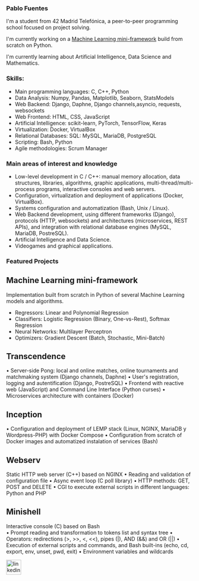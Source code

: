 ### Pablo Fuentes

I'm a student from 42 Madrid Telefónica, a peer-to-peer programming school focused on project solving.

I'm currently working on a [Machine Learning mini-framework](https://github.com/PabloFuentes97/Machine-Learning-framework) build from scratch on Python.

I'm currently learning about Artificial Intelligence, Data Science and Mathematics.

### Skills:

-	Main programming languages: C, C++, Python
-	Data Analysis: Numpy, Pandas, Matplotlib, Seaborn, StatsModels
-	Web Backend: Django, Daphne, Django channels,asyncio, requests, websockets
-	Web Frontend: HTML, CSS, JavaScript
-	Artificial Intelligence: scikit-learn, PyTorch, TensorFlow, Keras
-	Virtualization: Docker, VirtualBox
-	Relational Databases: SQL: MySQL, MariaDB, PostgreSQL
-	Scripting: Bash, Python
-	Agile methodologies: Scrum Manager

### Main areas of interest and knowledge

- Low-level development in C / C++: manual memory allocation, data structures, libraries, algorithms, graphic applications, multi-thread/multi-process programs, interactive consoles and web servers.
- Configuration, virtualization and deployment of applications (Docker, VirtualBox).
- Systems configuration and automatization (Bash, Unix / Linux).
- Web Backend development, using different frameworks (Django), protocols (HTTP, websockets) and architectures (microservices, REST APIs), and integration with relational database engines (MySQL, MariaDB, PostreSQL).
- Artificial Intelligence and Data Science.
- Videogames and graphical applications.


### Featured Projects

## Machine Learning mini-framework
Implementation built from scratch in Python of several Machine Learning models and algorithms.
-	Regressors: Linear and Polynomial Regression
-	Classifiers: Logistic Regression (Binary, One-vs-Rest), Softmax Regression
-	Neural Networks: Multilayer Perceptron
-	Optimizers: Gradient Descent (Batch, Stochastic, Mini-Batch)

## Transcendence
•	Server-side Pong: local and online matches, online tournaments and matchmaking system (Django channels, Daphne)
•	User's registration, logging and autentification (Django, PostreSQL)
•	Frontend with reactive web (JavaScript) and Command Line Interface (Python curses)
•	Microservices architecture with containers (Docker)
						           	            		      
## Inception
•	Configuration and deployment of LEMP stack (Linux, NGINX, MariaDB y Wordpress-PHP) with Docker Compose
•	Configuration from scratch of Docker images and automatized instalation of services (Bash)

## Webserv
Static HTTP web server (C++) based on NGINX
•	Reading and validation of configuration file
•	Async event loop (C poll library)
•	HTTP methods: GET, POST and DELETE
•	CGI to execute external scripts in different languages: Python and PHP

## Minishell
Interactive console (C) based on Bash				      		
•	Prompt reading and transformation to tokens list and syntax tree
•	Operators: redirections (>, >>, <, <<), pipes (|), AND (&&) and OR (||)
•	Execution of external scripts and commands, and Bash built-ins (echo, cd, export, env, unset, pwd, exit)
•	Environment variables and wildcards


[<img src='https://cdn.jsdelivr.net/npm/simple-icons@3.0.1/icons/linkedin.svg' alt='linkedin' height='40'>](https://www.linkedin.com/in/pablo-fuentes-l%C3%B3pez-b0b319167//)  

